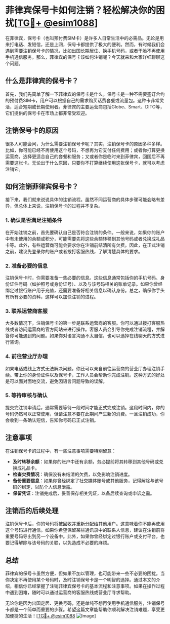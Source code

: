 # 菲律宾保号卡如何注销？轻松解决你的困扰[[TG💪+ @esim1088](https://t.me/s/esim1088)]

在菲律宾，保号卡（也叫预付费SIM卡）是许多人日常生活中的必需品。无论是用来打电话、发短信，还是上网，保号卡都提供了极大的便利。然而，有时候我们会遇到需要注销保号卡的情况，比如出国长期居住、换手机号码，或者干脆不再使用手机通信服务。那么，菲律宾的保号卡该如何注销呢？今天就来和大家详细聊聊这个问题。

## 什么是菲律宾的保号卡？

首先，我们先简单了解一下菲律宾的保号卡是什么。保号卡是一种不需要签订合约的预付费SIM卡，用户可以根据自己的需求购买话费套餐或流量包。这种卡非常灵活，适合短期或长期使用者。菲律宾的主要运营商包括Globe、Smart、DITO等，它们提供的保号卡在市场上都非常受欢迎。

## 注销保号卡的原因

很多人可能会问，为什么需要注销保号卡呢？其实，注销保号卡的原因多种多样。比如，你可能已经不再使用这个号码，不想再为它支付任何费用；或者你打算更换运营商，选择更适合自己的套餐和服务；又或者你是临时来到菲律宾，回国后不再需要这张卡。无论出于什么原因，只要你不打算继续使用这张保号卡，就可以考虑注销它。

## 如何注销菲律宾保号卡？

接下来，我们就来说说具体的注销流程。虽然不同运营商的具体步骤可能会略有差异，但总体上来说，注销保号卡的过程并不复杂。

### 1. 确认是否满足注销条件

在开始注销之前，首先要确认自己是否符合注销的条件。一般来说，如果你的账户中有未使用的余额或积分，可能需要先将这些余额转移到其他号码或者兑换成礼品卡等。此外，有些运营商可能会要求你在注销前结清所有欠费。因此，在正式注销之前，建议先登录你的账户或者拨打客服热线，了解清楚具体的要求。

### 2. 准备必要的信息

注销保号卡时，你需要准备一些必要的信息。这些信息通常包括你的手机号码、身份证件号码（如护照号或身份证号）、以及与该号码相关的账单记录。如果你曾经绑定过银行账户用于充值，还需要准备好相关信息以确认身份。总之，确保你手头有所有必要的资料，这样可以加快注销的进程。

### 3. 联系运营商客服

大多数情况下，注销保号卡的第一步是联系运营商的客服。你可以通过拨打客服热线或者访问运营商的官方网站来进行操作。客服人员会引导你完成注销流程，并解答你可能遇到的问题。如果你对语言沟通不太自信，也可以选择在线聊天的方式进行咨询。

### 4. 前往营业厅办理

如果电话或线上方式无法解决问题，你还可以亲自前往运营商的营业厅办理注销手续。带上你的身份证件以及保号卡，工作人员会帮助你完成注销。这种方式的好处是可以面对面地交流，避免因语言问题导致的误解。

### 5. 等待审核与确认

提交完注销申请后，通常需要等待一段时间才能正式完成注销。这段时间内，你的号码仍然可以正常使用，但请注意不要在此期间产生新的消费。一旦注销成功，你会收到一条确认短信，告知你号码已正式注销。

## 注意事项

在注销保号卡的过程中，有一些注意事项需要特别留意：

- **及时转移余额**：如果你的账户中还有余额，务必提前将其转移到其他号码或兑换成礼品卡。
- **检查欠费情况**：确保没有未结清的欠费，以免影响注销进度。
- **备份重要信息**：如果你曾经绑定了社交媒体账号或其他服务，记得解除与该号码的绑定，以防个人信息泄露。
- **保留凭证**：注销完成后，妥善保存相关凭证，以备后续查询或申诉之需。

## 注销后的后续处理

注销保号卡后，你的号码将被回收并重新分配给其他用户。这意味着你不能再使用这个号码进行通信。如果你希望保留某些通讯录中的联系人信息，建议在注销前将重要号码导出到另一个设备中。此外，如果你曾经绑定过银行账户或支付平台，也要记得解除与该号码的关联，以免造成不必要的麻烦。

## 总结

菲律宾的保号卡虽然方便，但如果不加以管理，也可能带来一些不必要的困扰。当你决定不再使用某个号码时，及时注销保号卡是一个明智的选择。通过本文的介绍，相信你已经掌握了注销菲律宾保号卡的基本流程和注意事项。如果在操作过程中遇到困难，随时可以通过运营商的客服热线或营业厅寻求帮助。

无论你是因为出国定居、更换号码，还是单纯不想再使用手机通信服务，注销保号卡都是一个简单而重要的步骤。希望这篇文章能帮助你顺利解决注销难题，享受更加便捷的生活！[[TG💪+ @esim1088](https://t.me/s/esim1088) ![Image](https://i.postimg.cc/4NQfJmqS/Snipaste-2025-05-13-00-14-12.png)]